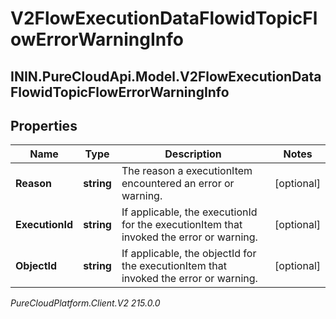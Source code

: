 # V2FlowExecutionDataFlowidTopicFlowErrorWarningInfo

## ININ.PureCloudApi.Model.V2FlowExecutionDataFlowidTopicFlowErrorWarningInfo

## Properties

|Name | Type | Description | Notes|
|------------ | ------------- | ------------- | -------------|
| **Reason** | **string** | The reason a executionItem encountered an error or warning. | [optional] |
| **ExecutionId** | **string** | If applicable, the executionId for the executionItem that invoked the error or warning. | [optional] |
| **ObjectId** | **string** | If applicable, the objectId for the executionItem that invoked the error or warning. | [optional] |



_PureCloudPlatform.Client.V2 215.0.0_
